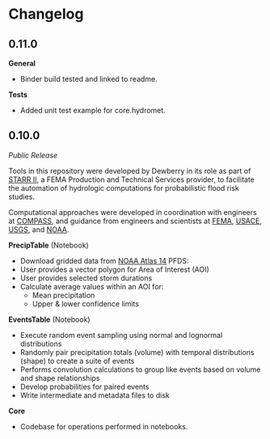 Changelog
=========

0.11.0
------

**General**
 - Binder build tested and linked to readme. 

**Tests** 
 - Added unit test example for core.hydromet.


0.10.0
------

*Public Release*

Tools in this repository were developed by Dewberry in its role as part of [STARR II](http://www.starr-team.com/starr/Pages/default.aspx), a FEMA Production and Technical Services provider,
to facilitate the automation of hydrologic computations for probabilistic flood risk studies.

Computational approaches
were developed in coordination with engineers at [COMPASS](https://www.aecom.com/press-releases/aecom-announced-today-that-a-joint-venture-it-leads-has-been-awarded-a-contract-with-a-ceiling-of-us600-million-from-the-u-s-department-of-homeland-securitys-federal-emergency-management-ag/),
and guidance from engineers and scientists at
[FEMA](https://www.fema.gov/),
[USACE](https://www.usace.army.mil/), [USGS](https://www.usgs.gov/), and [NOAA](https://www.noaa.gov/).

**PrecipTable** (Notebook)

-  Download gridded data from [NOAA Atlas 14](https://hdsc.nws.noaa.gov/hdsc/pfds/) PFDS:
  - User provides a vector polygon for Area of Interest (AOI)
  - User provides selected storm durations
- Calculate average values within an AOI for:
  - Mean precipitation
  - Upper & lower confidence limits


**EventsTable** (Notebook)

-  Execute random event sampling using normal and lognormal distributions
-  Randomly pair precipitation totals (volume) with temporal distributions (shape) to create a suite of events
-  Performs convolution calculations to group like events based on volume and shape relationships
-  Develop probabilities for paired events
-  Write intermediate and metadata files to disk

**Core**
-  Codebase for operations performed in notebooks.
